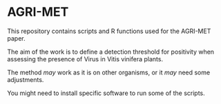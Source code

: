 # AGRI-MET

This repository contains scripts and R functions used for the AGRI-MET paper.

The aim of the work is to define a detection threshold for positivity when assessing the presence of Virus in Vitis vinifera plants.

The method *may* work as it is on other organisms, or it *may* need some adjustments.

You might need to install specific software to run some of the scripts.


